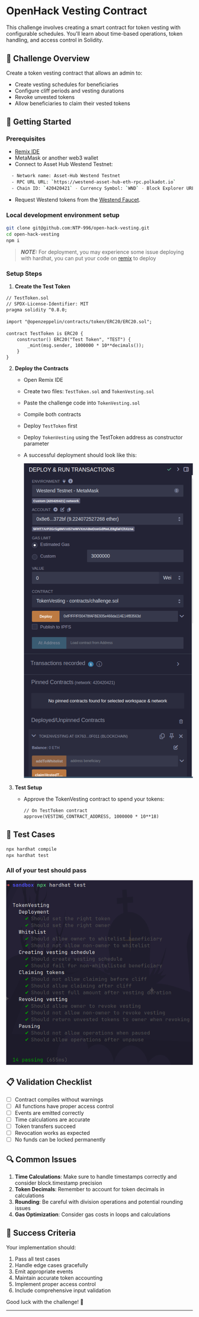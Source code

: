 # OpenHack Vesting Contract

This challenge involves creating a smart contract for token vesting with configurable schedules. You'll learn about time-based operations, token handling, and access control in Solidity.

## 🎯 Challenge Overview

Create a token vesting contract that allows an admin to:
- Create vesting schedules for beneficiaries
- Configure cliff periods and vesting durations
- Revoke unvested tokens
- Allow beneficiaries to claim their vested tokens

## 🚀 Getting Started

### Prerequisites
- [Remix IDE](https://remix.ethereum.org/)
- MetaMask or another web3 wallet
- Connect to Asset Hub Westend Testnet:

```bash
  - Network name: Asset-Hub Westend Testnet 
  - RPC URL URL: `https://westend-asset-hub-eth-rpc.polkadot.io` 
  - Chain ID: `420420421` - Currency Symbol: `WND` - Block Explorer URL: `https://assethub-westend.subscan.io`
```

- Request Westend tokens from the [Westend Faucet](https://faucet.polkadot.io/westend?parachain=1000).

### Local development environment setup

```bash
git clone git@github.com:NTP-996/open-hack-vesting.git
cd open-hack-vesting
npm i
```

> **_NOTE:_**  For deployment, you may experience some issue deploying with hardhat, you can put your code on [remix](https://remix.polkadot.io/) to deploy

### Setup Steps

1. **Create the Test Token**
```solidity
// TestToken.sol
// SPDX-License-Identifier: MIT
pragma solidity ^0.8.0;

import "@openzeppelin/contracts/token/ERC20/ERC20.sol";

contract TestToken is ERC20 {
    constructor() ERC20("Test Token", "TEST") {
        _mint(msg.sender, 1000000 * 10**decimals());
    }
}
```

2. **Deploy the Contracts**
   - Open Remix IDE
   - Create two files: `TestToken.sol` and `TokenVesting.sol`
   - Paste the challenge code into `TokenVesting.sol`
   - Compile both contracts
   - Deploy `TestToken` first
   - Deploy `TokenVesting` using the TestToken address as constructor parameter
   - A successful deployment should look like this:

     ![image](./public/assets/deployed.png)

3. **Test Setup**
   - Approve the TokenVesting contract to spend your tokens:
     ```solidity
     // On TestToken contract
     approve(VESTING_CONTRACT_ADDRESS, 1000000 * 10**18)
     ```

## 🧪 Test Cases

```bash
npx hardhat compile
npx hardhat test
```

### All of your test should pass

![image](./public/assets/test.png)

## 📋 Validation Checklist

- [ ] Contract compiles without warnings
- [ ] All functions have proper access control
- [ ] Events are emitted correctly
- [ ] Time calculations are accurate
- [ ] Token transfers succeed
- [ ] Revocation works as expected
- [ ] No funds can be locked permanently

## 🔍 Common Issues

1. **Time Calculations**: Make sure to handle timestamps correctly and consider block.timestamp precision
2. **Token Decimals**: Remember to account for token decimals in calculations
3. **Rounding**: Be careful with division operations and potential rounding issues
4. **Gas Optimization**: Consider gas costs in loops and calculations

## 🎉 Success Criteria

Your implementation should:
1. Pass all test cases
2. Handle edge cases gracefully
3. Emit appropriate events
4. Maintain accurate token accounting
5. Implement proper access control
6. Include comprehensive input validation

Good luck with the challenge! 🚀

---
